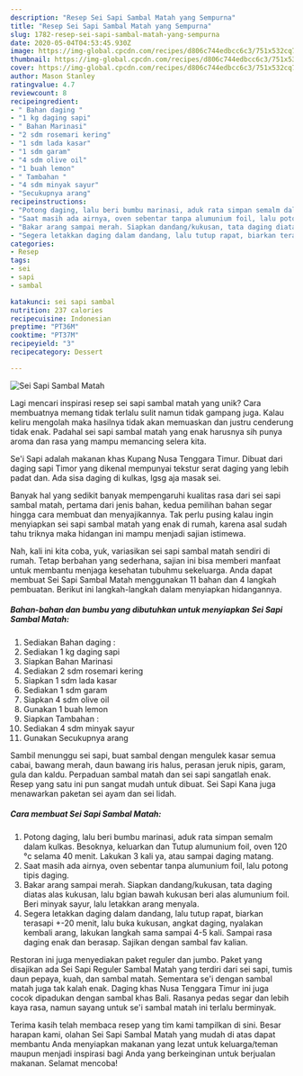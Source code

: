 ```yaml
---
description: "Resep Sei Sapi Sambal Matah yang Sempurna"
title: "Resep Sei Sapi Sambal Matah yang Sempurna"
slug: 1782-resep-sei-sapi-sambal-matah-yang-sempurna
date: 2020-05-04T04:53:45.930Z
image: https://img-global.cpcdn.com/recipes/d806c744edbcc6c3/751x532cq70/sei-sapi-sambal-matah-foto-resep-utama.jpg
thumbnail: https://img-global.cpcdn.com/recipes/d806c744edbcc6c3/751x532cq70/sei-sapi-sambal-matah-foto-resep-utama.jpg
cover: https://img-global.cpcdn.com/recipes/d806c744edbcc6c3/751x532cq70/sei-sapi-sambal-matah-foto-resep-utama.jpg
author: Mason Stanley
ratingvalue: 4.7
reviewcount: 8
recipeingredient:
- " Bahan daging "
- "1 kg daging sapi"
- " Bahan Marinasi"
- "2 sdm rosemari kering"
- "1 sdm lada kasar"
- "1 sdm garam"
- "4 sdm olive oil"
- "1 buah lemon"
- " Tambahan "
- "4 sdm minyak sayur"
- "Secukupnya arang"
recipeinstructions:
- "Potong daging, lalu beri bumbu marinasi, aduk rata simpan semalm dalam kulkas. Besoknya, keluarkan dan Tutup alumunium foil, oven 120 °c selama 40 menit. Lakukan 3 kali ya, atau sampai daging matang."
- "Saat masih ada airnya, oven sebentar tanpa alumunium foil, lalu potong tipis daging."
- "Bakar arang sampai merah. Siapkan dandang/kukusan, tata daging diatas alas kukusan, lalu bgian bawah kukusan beri alas alumunium foil. Beri minyak sayur, lalu letakkan arang menyala."
- "Segera letakkan daging dalam dandang, lalu tutup rapat, biarkan terasapi +-20 menit, lalu buka kukusan, angkat daging, nyalakan kembali arang, lakukan langkah sama sampai 4-5 kali. Sampai rasa daging enak dan berasap. Sajikan dengan sambal fav kalian."
categories:
- Resep
tags:
- sei
- sapi
- sambal

katakunci: sei sapi sambal 
nutrition: 237 calories
recipecuisine: Indonesian
preptime: "PT36M"
cooktime: "PT37M"
recipeyield: "3"
recipecategory: Dessert

---
```



![Sei Sapi Sambal Matah](https://img-global.cpcdn.com/recipes/d806c744edbcc6c3/751x532cq70/sei-sapi-sambal-matah-foto-resep-utama.jpg)

Lagi mencari inspirasi resep sei sapi sambal matah yang unik? Cara membuatnya memang tidak terlalu sulit namun tidak gampang juga. Kalau keliru mengolah maka hasilnya tidak akan memuaskan dan justru cenderung tidak enak. Padahal sei sapi sambal matah yang enak harusnya sih punya aroma dan rasa yang mampu memancing selera kita.

Se&#39;i Sapi adalah makanan khas Kupang Nusa Tenggara Timur. Dibuat dari daging sapi Timor yang dikenal mempunyai tekstur serat daging yang lebih padat dan. Ada sisa daging di kulkas, lgsg aja masak sei.

Banyak hal yang sedikit banyak mempengaruhi kualitas rasa dari sei sapi sambal matah, pertama dari jenis bahan, kedua pemilihan bahan segar hingga cara membuat dan menyajikannya. Tak perlu pusing kalau ingin menyiapkan sei sapi sambal matah yang enak di rumah, karena asal sudah tahu triknya maka hidangan ini mampu menjadi sajian istimewa.


Nah, kali ini kita coba, yuk, variasikan sei sapi sambal matah sendiri di rumah. Tetap berbahan yang sederhana, sajian ini bisa memberi manfaat untuk membantu menjaga kesehatan tubuhmu sekeluarga. Anda dapat membuat Sei Sapi Sambal Matah menggunakan 11 bahan dan 4 langkah pembuatan. Berikut ini langkah-langkah dalam menyiapkan hidangannya.

<!--inarticleads1-->

##### Bahan-bahan dan bumbu yang dibutuhkan untuk menyiapkan Sei Sapi Sambal Matah:

1. Sediakan  Bahan daging :
1. Sediakan 1 kg daging sapi
1. Siapkan  Bahan Marinasi
1. Sediakan 2 sdm rosemari kering
1. Siapkan 1 sdm lada kasar
1. Sediakan 1 sdm garam
1. Siapkan 4 sdm olive oil
1. Gunakan 1 buah lemon
1. Siapkan  Tambahan :
1. Sediakan 4 sdm minyak sayur
1. Gunakan Secukupnya arang


Sambil menunggu sei sapi, buat sambal dengan mengulek kasar semua cabai, bawang merah, daun bawang iris halus, perasan jeruk nipis, garam, gula dan kaldu. Perpaduan sambal matah dan sei sapi sangatlah enak. Resep yang satu ini pun sangat mudah untuk dibuat. Sei Sapi Kana juga menawarkan paketan sei ayam dan sei lidah. 

<!--inarticleads2-->

##### Cara membuat Sei Sapi Sambal Matah:

1. Potong daging, lalu beri bumbu marinasi, aduk rata simpan semalm dalam kulkas. Besoknya, keluarkan dan Tutup alumunium foil, oven 120 °c selama 40 menit. Lakukan 3 kali ya, atau sampai daging matang.
1. Saat masih ada airnya, oven sebentar tanpa alumunium foil, lalu potong tipis daging.
1. Bakar arang sampai merah. Siapkan dandang/kukusan, tata daging diatas alas kukusan, lalu bgian bawah kukusan beri alas alumunium foil. Beri minyak sayur, lalu letakkan arang menyala.
1. Segera letakkan daging dalam dandang, lalu tutup rapat, biarkan terasapi +-20 menit, lalu buka kukusan, angkat daging, nyalakan kembali arang, lakukan langkah sama sampai 4-5 kali. Sampai rasa daging enak dan berasap. Sajikan dengan sambal fav kalian.


Restoran ini juga menyediakan paket reguler dan jumbo. Paket yang disajikan ada Sei Sapi Reguler Sambal Matah yang terdiri dari sei sapi, tumis daun pepaya, kuah, dan sambal matah. Sementara se&#39;i dengan sambal matah juga tak kalah enak. Daging khas Nusa Tenggara Timur ini juga cocok dipadukan dengan sambal khas Bali. Rasanya pedas segar dan lebih kaya rasa, namun sayang untuk se&#39;i sambal matah ini terlalu berminyak. 

Terima kasih telah membaca resep yang tim kami tampilkan di sini. Besar harapan kami, olahan Sei Sapi Sambal Matah yang mudah di atas dapat membantu Anda menyiapkan makanan yang lezat untuk keluarga/teman maupun menjadi inspirasi bagi Anda yang berkeinginan untuk berjualan makanan. Selamat mencoba!
